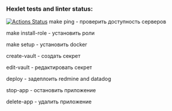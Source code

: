 ### Hexlet tests and linter status:
[![Actions Status](https://github.com/thaidem/devops-for-programmers-project-76/actions/workflows/hexlet-check.yml/badge.svg)](https://github.com/thaidem/devops-for-programmers-project-76/actions)
make ping - проверить доступность серверов

make install-role - установить роли

make setup - установить docker

create-vault - создать секрет

edit-vault - редактировать секрет

deploy - задеплоить redmine and datadog

stop-app - остановить приложение

delete-app - удалить приложение
